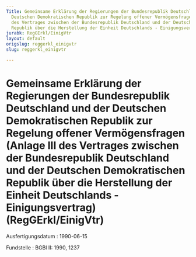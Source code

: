 ```yaml
---
Title: Gemeinsame Erklärung der Regierungen der Bundesrepublik Deutschland und der
  Deutschen Demokratischen Republik zur Regelung offener Vermögensfragen (Anlage III
  des Vertrages zwischen der Bundesrepublik Deutschland und der Deutschen Demokratischen
  Republik über die Herstellung der Einheit Deutschlands - Einigungsvertrag)
jurabk: RegGErkl/EinigVtr
layout: default
origslug: reggerkl_einigvtr
slug: reggerkl_einigvtr

---
```


# Gemeinsame Erklärung der Regierungen der Bundesrepublik Deutschland und der Deutschen Demokratischen Republik zur Regelung offener Vermögensfragen (Anlage III des Vertrages zwischen der Bundesrepublik Deutschland und der Deutschen Demokratischen Republik über die Herstellung der Einheit Deutschlands - Einigungsvertrag) (RegGErkl/EinigVtr)

Ausfertigungsdatum
:   1990-06-15

Fundstelle
:   BGBl II: 1990, 1237

